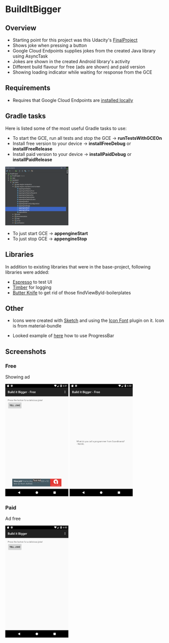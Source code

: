 # BuildItBigger

## Overview

* Starting point for this project was this Udacity's [FinalProject](https://github.com/udacity/ud867/tree/master/FinalProject)
* Shows joke when pressing a button
* Google Cloud Endpoints supplies jokes from the created Java library using AsyncTask
* Jokes are shown in the created Android library's activity
* Different build flavour for free (ads are shown) and paid version
* Showing loading indicator while waiting for response from the GCE

## Requirements
* Requires that Google Cloud Endpoints are [installed locally](https://cloud.google.com/sdk/docs/)

## Gradle tasks
Here is listed some of the most useful Gradle tasks to use:

* To start the GCE, run all tests and stop the GCE -> **runTestsWithGCEOn** 
* Install free version to your device -> **installFreeDebug** or **installFreeRelease**
* Install paid version to your device -> **installPaidDebug** or **installPaidRelease**

<img src="https://github.com/skipadu/BuildItBigger/raw/master/GCE-server-gradle-tasks.png?raw=true" width="200" alt="GCE server's Gradle tasks">

* To just start GCE -> **appengineStart**
* To just stop GCE ->  **appengineStop**

## Libraries
In addition to existing libraries that were in the base-project, following libraries were added:

* [Espresso](https://developer.android.com/training/testing/espresso/) to test UI
* [Timber](https://github.com/JakeWharton/timber) for logging
* [Butter Knife](http://jakewharton.github.io/butterknife/) to get rid of those findViewById-boilerplates

## Other
* Icons were created with [Sketch](https://www.sketchapp.com/) and using the [Icon Font](https://github.com/keremciu/sketch-iconfont) plugin on it. Icon is from material-bundle

* Looked example of [here](http://www.tutorialspoint.com/android/android_loading_spinner.htm) how to use ProgressBar

## Screenshots

### Free
Showing ad

<img src="https://github.com/skipadu/BuildItBigger/raw/master/screenshots/main_free.png?raw=true" width="200" alt="Main - Free"> <img src="https://github.com/skipadu/BuildItBigger/raw/master/screenshots/joke_free.png?raw=true" width="200" alt="Show joke - Free"> 

### Paid
Ad free

<img src="https://github.com/skipadu/BuildItBigger/raw/master/screenshots/main_paid.png?raw=true" width="200" alt="Main - Paid">